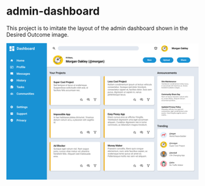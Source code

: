 # admin-dashboard
This project is to imitate the layout of the admin dashboard shown in the Desired Outcome image.

![desired outcome](./dashboard-project.png)

